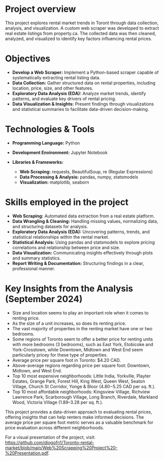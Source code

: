 # Project overview
This project explores rental market trends in Toront through data collection, analysis, and visualization. A custom web scraper was developed to extract real estate listings from property.ca. The collected data was then cleaned, analyzed, and visualized to identify key factors influencing rental prices.

# Objectives
- **Develop a Web Scraper:** Implement a Python-based scraper capable of systematically extracting rental listing data.
- **Data Collection:** Gather structured data on rental properties, including location, price, size, and other features.
- **Exploratory Data Analysis (EDA):** Analyze market trends, identify patterns, and evaluate key drivers of rental pricing.
- **Data Visualization & Insights:** Present findings through visualizations and statistical summaries to facilitate data-driven decision-making.

# Technologies & Tools
- **Programming Language:** Python
- **Development Environment:** Jupyter Notebook
- **Libraries & Frameworks:**

  - **Web Scraping:** requests, BeautifulSoup, re (Regular Expressions)
  - **Data Processing & Analysis:** pandas, numpy, statsmodels
  - **Visualization:** matplotlib, seaborn

# Skills employed in the project
- **Web Scraping:** Automated data extraction from a real estate platform.
- **Data Wrangling & Cleaning:** Handling missing values, normalizing data, and structuring datasets for analysis.
- **Exploratory Data Analysis (EDA):** Uncovering patterns, trends, and statistical relationships within the rental market.
- **Statistical Analysis:** Using pandas and statsmodels to explore pricing correlations and relationship between price and size.
- **Data Visualization:** Communicating insights effectively through plots and summary statistics.
- **Report Writing & Documentation:** Structuring findings in a clear, professional manner.

# Key Insights from the Analysis (September 2024)
- Size and location seems to play an important role when it comes to renting price.
- As the size of a unit increases, so does its renting price.
- The vast majority of properties in the renting market have one or two bedrooms.
- Some regions of Toronto seem to offer a better price for renting units with more bedrooms (3 bedrooms), such as East York, Etobicoke and York-Crosstown, while Downtown, Midtown and West End seem particularly pricey for these type of properties.
- Average price per square foot in Toronto: $4.20 CAD.
- Above-average regions regarding price per square foot: Downtown, Midtown, and West End.
- Top 10 most expensive neighborhoods: Little India, Yorkville, Playter Estates, Grange Park, Forest Hill, King West, Queen West, Seaton Village, Church St Corridor, Yonge & Bloor ($4.80-$5.25 CAD per sq. ft.).
- Top 10 most affordable neighborhoods: Kingsview Village, Richview Lawrence Park, Scarborough Village, Long Branch, Riverdale, Markland Wood, Victoria Village ($1.89–$3.28 per sq. ft.).

This project provides a data-driven approach to evaluating rental prices, offering insights that can help renters make informed decisions. The average price per square foot metric serves as a valuable benchmark for price evaluation across different neighborhoods.

For a visual presentation of the project, visit: https://github.com/diogofn1/Toronto-rental-market/blob/main/Web%20Scrapping%20Project%20-%20Presentation.pdf.



  
